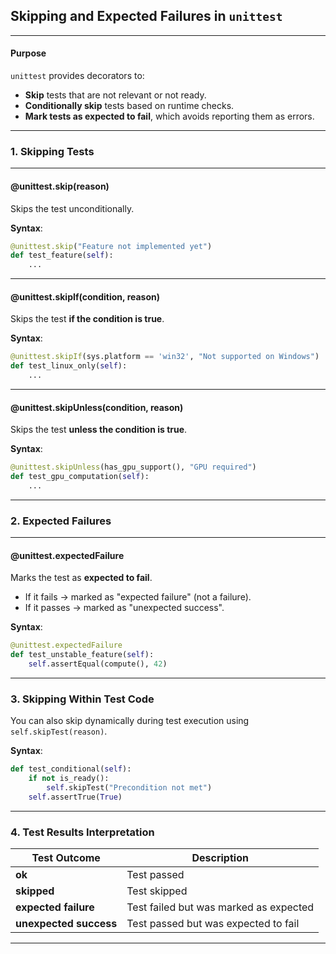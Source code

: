 ## Skipping and Expected Failures in `unittest`

---

#### **Purpose**

`unittest` provides decorators to:

* **Skip** tests that are not relevant or not ready.
* **Conditionally skip** tests based on runtime checks.
* **Mark tests as expected to fail**, which avoids reporting them as errors.

---

### **1. Skipping Tests**

---

#### **@unittest.skip(reason)**

Skips the test unconditionally.

**Syntax**:

```python
@unittest.skip("Feature not implemented yet")
def test_feature(self):
    ...
```

---

#### **@unittest.skipIf(condition, reason)**

Skips the test **if the condition is true**.

**Syntax**:

```python
@unittest.skipIf(sys.platform == 'win32', "Not supported on Windows")
def test_linux_only(self):
    ...
```

---

#### **@unittest.skipUnless(condition, reason)**

Skips the test **unless the condition is true**.

**Syntax**:

```python
@unittest.skipUnless(has_gpu_support(), "GPU required")
def test_gpu_computation(self):
    ...
```

---

### **2. Expected Failures**

---

#### **@unittest.expectedFailure**

Marks the test as **expected to fail**.

* If it fails → marked as "expected failure" (not a failure).
* If it passes → marked as "unexpected success".

**Syntax**:

```python
@unittest.expectedFailure
def test_unstable_feature(self):
    self.assertEqual(compute(), 42)
```

---

### **3. Skipping Within Test Code**

You can also skip dynamically during test execution using `self.skipTest(reason)`.

**Syntax**:

```python
def test_conditional(self):
    if not is_ready():
        self.skipTest("Precondition not met")
    self.assertTrue(True)
```

---

### **4. Test Results Interpretation**

| Test Outcome           | Description                            |
| ---------------------- | -------------------------------------- |
| **ok**                 | Test passed                            |
| **skipped**            | Test skipped                           |
| **expected failure**   | Test failed but was marked as expected |
| **unexpected success** | Test passed but was expected to fail   |

---
